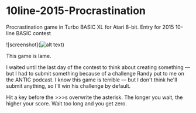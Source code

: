 # 10line-2015-Procrastination
Procrastination game in Turbo BASIC XL for Atari 8-bit. Entry for 2015 10-line BASIC contest

![screenshot](![alt text](image.jpg))

This game is lame.
 
I waited until the last day of the contest to think about creating something — but I had to submit something because of a challenge Randy put to me on the ANTIC podcast. I know this game is terrible — but I don't think he'll submit anything, so I'll win his challenge by default.
 
Hit a key before the >>>s overwrite the asterisk. The longer you wait, the higher your score. Wait too long and you get zero.
